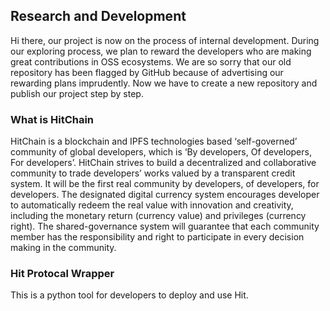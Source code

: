 ## Research and Development
Hi there, our project is now on the process of internal development. During our exploring process, we plan to reward the developers who are making great contributions in OSS ecosystems. We are so sorry that our old repository has been flagged by GitHub because of advertising our rewarding plans imprudently. Now we have to create a new repository and publish our project step by step.

### What is HitChain
HitChain is a blockchain and IPFS technologies based ‘self-governed’ community of global developers, which is ‘By developers, Of developers, For developers’. HitChain strives to build a decentralized and collaborative community to trade developers’ works valued by a transparent credit system. It will be the first real community by developers, of developers, for developers. The designated digital currency system encourages developer to automatically redeem the real value with innovation and creativity, including the monetary return (currency value) and privileges (currency right). The shared-governance system will guarantee that each community member has the responsibility and right to participate in every decision making in the community.

### Hit Protocal Wrapper
This is a python tool for developers to deploy and use Hit.